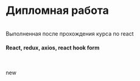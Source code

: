 <h1>Дипломная работа</h1>

<br />
Выполненная после прохождения курса по react

<h4>React, redux, axios, react hook form</h4>
<br />
<p>new</p>
